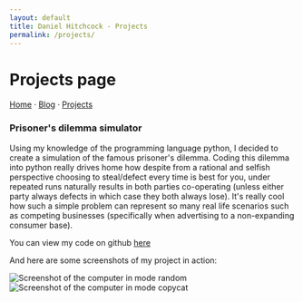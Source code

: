 ```yaml
---
layout: default
title: Daniel Hitchcock - Projects
permalink: /projects/
---
```


# Projects page

[Home](/Personal-site)  ·  [Blog](/Personal-site/blog)  ·  [Projects](/Personal-site/projects/)

### Prisoner's dilemma simulator

Using my knowledge of the programming language python, I decided to create a simulation of the famous prisoner's dilemma. Coding this dilemma into python really drives home how despite from a rational and selfish perspective choosing to steal/defect every time is best for you, under repeated runs naturally results in both parties co-operating (unless either party always defects in which case they both always lose). It's really cool how such a simple problem can represent so many real life scenarios such as competing businesses (specifically when advertising to a non-expanding consumer base).

You can view my code on github [here](https://github.com/w50111831/Prisoners-dilemma)

And here are some screenshots of my project in action:

![Screenshot of the computer in mode random](/images/Randomcomputer.png)
![Screenshot of the computer in mode copycat](/images/CopyComputer.png)